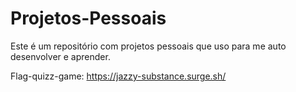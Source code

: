 # Projetos-Pessoais
Este é um repositório com projetos pessoais que uso para me auto desenvolver e aprender.

Flag-quizz-game: https://jazzy-substance.surge.sh/
